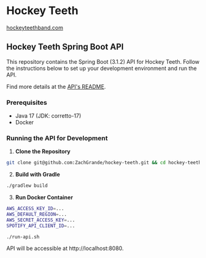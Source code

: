 # Hockey Teeth
[hockeyteethband.com](https://hockeyteethband.com)

## Hockey Teeth Spring Boot API
This repository contains the Spring Boot (3.1.2) API for Hockey Teeth. Follow the instructions below to set up your development environment and run the API.

Find more details at the [API's README](api/hockey-teeth/README.md).

### Prerequisites
- Java 17 (JDK: corretto-17)
- Docker

### Running the API for Development
1. **Clone the Repository**

```sh
git clone git@github.com:ZachGrande/hockey-teeth.git && cd hockey-teeth/api/hockey-teeth
```

2. **Build with Gradle**

```sh
./gradlew build
```

3. **Run Docker Container**

```sh
AWS_ACCESS_KEY_ID=...
AWS_DEFAULT_REGION=...
AWS_SECRET_ACCESS_KEY=...
SPOTIFY_API_CLIENT_ID=...

./run-api.sh
```

API will be accessible at http://localhost:8080.
